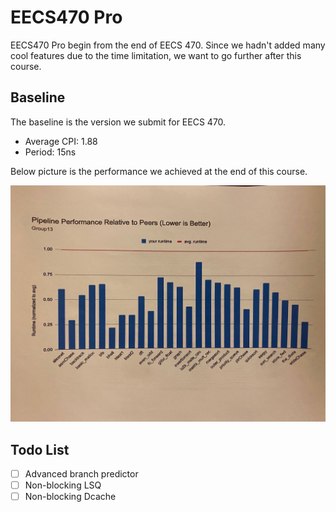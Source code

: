 # EECS470 Pro

EECS470 Pro begin from the end of EECS 470. Since we hadn't added many cool features due to the time limitation, we want to go further after this course.

## Baseline

The baseline is the version we submit for EECS 470. 

* Average CPI: 1.88
* Period: 15ns

Below picture is the performance we achieved at the end of this course.

![performance](pic/performance.jpg)

## Todo List

- [ ] Advanced branch predictor
- [ ] Non-blocking LSQ
- [ ] Non-blocking Dcache
